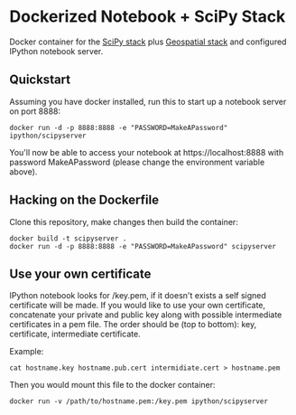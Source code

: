 Dockerized Notebook + SciPy Stack
=================================

Docker container for the [SciPy stack](../scipystack) plus [Geospatial stack](../geospatialstack) and configured IPython notebook server.

## Quickstart

Assuming you have docker installed, run this to start up a notebook server on port 8888:

```
docker run -d -p 8888:8888 -e "PASSWORD=MakeAPassword" ipython/scipyserver
```

You'll now be able to access your notebook at https://localhost:8888 with password MakeAPassword (please change the environment variable above).

## Hacking on the Dockerfile

Clone this repository, make changes then build the container:

```
docker build -t scipyserver .
docker run -d -p 8888:8888 -e "PASSWORD=MakeAPassword" scipyserver
```

## Use your own certificate
IPython notebook looks for /key.pem, if it doesn't exists a self signed certificate will be made. If you would like to use your own certificate, concatenate your private and public key along with possible intermediate certificates in a pem file. The order should be (top to bottom): key, certificate, intermediate certificate.

Example:
```
cat hostname.key hostname.pub.cert intermidiate.cert > hostname.pem
```

Then you would mount this file to the docker container:
```
docker run -v /path/to/hostname.pem:/key.pem ipython/scipyserver
```
